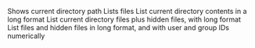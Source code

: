 Shows current directory path
Lists files
List current directory contents in a long format
List current directory files plus hidden files, with long format
List files and hidden files in long format, and with user and group IDs numerically
